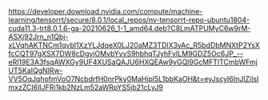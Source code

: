 https://developer.download.nvidia.com/compute/machine-learning/tensorrt/secure/8.0.1/local_repos/nv-tensorrt-repo-ubuntu1804-cuda11.3-trt8.0.1.6-ga-20210626_1-1_amd64.deb?C8LmATPUMyC6w9rM-ASXj92Jrn_n1Qbj-xLVqhAKTNCm1qvbl1XzYLJdqeX0LJ20aMZ3TDlX3vAc_R5bdDbMNXtP2YsXfcCQT97gXSX7DW8cDgvjOMvbYvvS9hbhqTJyhFvILM9GDZ5Oc6JP_--eRl19E3A3fsqAWXGy9UF4XUSaQAJU6HXQEAw9yGQl9GcMFTlTCmbWFmjUT5KaIQgNlRw-VV5OqJqhofmVoO7NcbdrfH0nrPky0MaHipl5L1bbKaOH&t=eyJscyI6InJlZiIsImxzZCI6IlJFRi1kb2NzLm52aWRpYS5jb21cLyJ9
